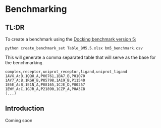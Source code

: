 # Benchmarking

## TL:DR

To create a benchmark using the [Docking benchmark version 5](https://zlab.umassmed.edu/benchmark/);

```text
python create_benchmark_set Table_BM5.5.xlsx bm5_benchmark.csv
```

This will generate a comma separated table that will serve as the base for the benchmarking.

```csv
complex,receptor,uniprot_receptor,ligand,uniprot_ligand
1AVX_A:B,1QQU_A,P00761,1BA7_B,P01070
1AY7_A:B,1RGH_B,P05798,1A19_B,P11540
1E6E_A:B,1E1N_A,P08165,1CJE_D,P00257
1EWY_A:C,1GJR_A,P21890,1CZP_A,P0A3C8
(...)
```

## Introduction

Coming soon
